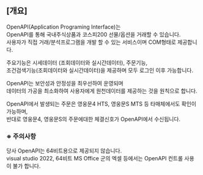 
## [개요]

OpenAPI(Application Programing Interface)는  
OpenAPI를 통해 국내주식상품과 코스피200 선물/옵션을 거래할 수 있습니다.  
사용자가 직접 거래/분석프로그램을 개발 할 수 있는 서비스이며 COM형태로 제공합니다.  

주요기능은 시세데이터 (조회데이터와 실시간데이터), 주문기능,  
조건검색기능(조회데이터와 실시간데이터)을 제공하며 모두 로그인 이후 가능합니다.

OpenAPI는 보안성과 안정성을 최우선하여 운영되며  
데이터의 가공을 최소화하여 사용자에게 원천데이터를 제공하는 것을 원칙으로 합니다.

OpenAPI에서 발생되는 주문은 영웅문4 HTS, 영웅문S MTS 등 타매체에서도 확인이 가능하며,  
반대로 영웅문4, 영웅문S의 주문에대한 체결신호가 OpenAPI에서 수신됩니다.

### ※ 주의사항
당사 OpenAPI는 64비트용으로 제공되지 않습니다.  
visual studio 2022, 64비트 MS Office 군의 엑셀 등에서는 OpenAPI 컨트롤 사용이 불가 합니다.
